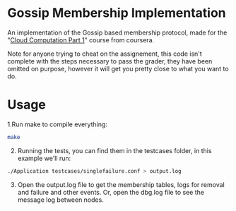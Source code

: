 # Gossip Membership Implementation
An implementation of the Gossip based membership protocol, made for the "<a href="https://www.coursera.org/learn/cloud-computing?specialization=cloud-computing">Cloud Computation Part 1</a>" course from coursera. 

Note for anyone trying to cheat on the assignement, this code isn't complete with the steps necessary to pass the grader, they have been omitted on purpose, however it will get you pretty close to what you want to do.

# Usage
1.Run make to compile everything:
  ```bash
make
  ```
2. Running the tests, you can find them in the testcases folder, in this example we'll run:
  ```bash
./Application testcases/singlefailure.conf > output.log 
  ```
3. Open the output.log file to get the membership tables, logs for removal and failure and other events. Or, open the dbg.log file to see the message log between nodes.
